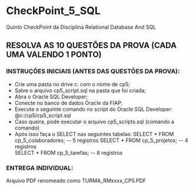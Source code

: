# CheckPoint_5_SQL
Quinto CheckPoint da Disciplina Relational Database And SQL

## RESOLVA AS 10 QUESTÕES DA PROVA (CADA UMA VALENDO 1 PONTO)

### INSTRUÇÕES INICIAIS (ANTES DAS QUESTÕES DA PROVA): 
- Crie uma pasta no drive c: com o nome de cp5; 
- Salve o arquivo cp5_script.sql na pasta que foi criada; 
- Abra o Oracle SQL Developer; 
- Conecte no banco de dados Oracle da FIAP; 
- Execute o seguinte comando no script do Oracle SQL Developer: @c:/cp5/cp5_script.sql 
- Caso queira, pode executar o arquivo cp5_scripts.sql (comando a comando) 
- Após isso faça o SELECT nas seguintes tabelas: 
  SELECT * FROM cp_5_colaboradores; -- 5 registros 
  SELECT * FROM cp_5_projetos; -- 4 registros   
  SELECT * FROM cp_5_tarefas; -- 8 registros

### ENTREGA INDIVIDUAL:  
Arquivo PDF renomeado como TURMA_RMxxxx_CP5.PDF 
